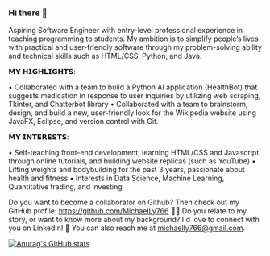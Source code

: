 ### Hi there 👋

<!--
**MichaelLy766/MichaelLy766** is a ✨ _special_ ✨ repository because its `README.md` (this file) appears on your GitHub profile.

Here are some ideas to get you started:

- 🔭 I’m currently working on ...
- 🌱 I’m currently learning ...
- 👯 I’m looking to collaborate on ...
- 🤔 I’m looking for help with ...
- 💬 Ask me about ...
- 📫 How to reach me: ...
- 😄 Pronouns: ...
- ⚡ Fun fact: ...
-->

Aspiring Software Engineer with entry-level professional experience in teaching programming to students. My ambition is to simplify people’s lives with practical and user-friendly software through my problem-solving ability and technical skills such as HTML/CSS, Python, and Java. 

𝗠𝗬 𝗛𝗜𝗚𝗛𝗟𝗜𝗚𝗛𝗧𝗦:

• Collaborated with a team to build a Python AI application (HealthBot) that suggests medication in response to user inquiries by utilizing web scraping, Tkinter, and Chatterbot library
• Collaborated with a team to brainstorm, design, and build a new, user-friendly look for the Wikipedia website using JavaFX, Eclipse, and version control with Git. 

𝗠𝗬 𝗜𝗡𝗧𝗘𝗥𝗘𝗦𝗧𝗦:

• Self-teaching front-end development, learning HTML/CSS and Javascript through online tutorials, and building website replicas (such as YouTube)
• Lifting weights and bodybuilding for the past 3 years, passionate about health and fitness
• Interests in Data Science, Machine Learning, Quantitative trading, and investing

Do you want to become a collaborator on Github? Then check out my GitHub profile: https://github.com/MichaelLy766 👨‍💻 Do you relate to my story, or want to know more about my background? I'd love to connect with you on LinkedIn! 👔 You can also reach me at michaelly766@gmail.com.

[![Anurag's GitHub stats](https://github-readme-stats.vercel.app/api?username=MichaelLy766)](https://github.com/anuraghazra/github-readme-stats)
